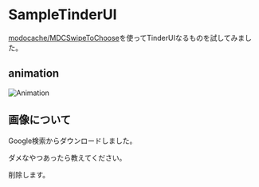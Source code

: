 # SampleTinderUI

[modocache/MDCSwipeToChoose](https://github.com/modocache/MDCSwipeToChoose)を使ってTinderUIなるものを試してみました。

## animation

![Animation](Resources/animation.gif)

## 画像について

Google検索からダウンロードしました。

ダメなやつあったら教えてください。

削除します。
